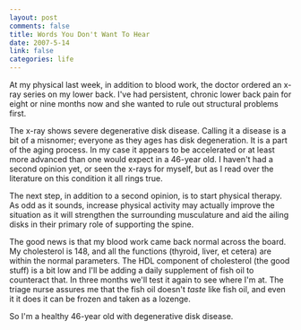 ```yaml
--- 
layout: post
comments: false
title: Words You Don't Want To Hear
date: 2007-5-14
link: false
categories: life
---
```

At my physical last week, in addition to blood work, the doctor ordered an x-ray series on my lower back.  I've had persistent, chronic lower back pain for eight or nine months now and she wanted to rule out structural problems first.

The x-ray shows severe degenerative disk disease.  Calling it a disease is a bit of a misnomer; everyone as they ages has disk degeneration.  It is a part of the aging process.  In my case it appears to be accelerated or at least more advanced than one would expect in a 46-year old.  I haven't had a second opinion yet, or seen the x-rays for myself, but as I read over the literature on this condition it all rings true.

The next step, in addition to a second opinion, is to start physical therapy.  As odd as it sounds, increase physical activity may actually improve the situation as it will strengthen the surrounding musculature and aid the ailing disks in their primary role of supporting the spine.

The good news is that my blood work came back normal across the board.  My cholesterol is 148, and all the functions (thyroid, liver, et cetera) are within the normal parameters.  The HDL component of cholesterol (the good stuff) is a bit low and I'll be adding a daily supplement of fish oil to counteract that.  In three months we'll test it again to see where I'm at.  The triage nurse assures me that the fish oil doesn't <i>taste</i> like fish oil, and even it it does it can be frozen and taken as a lozenge.

So I'm a healthy 46-year old with degenerative disk disease.
